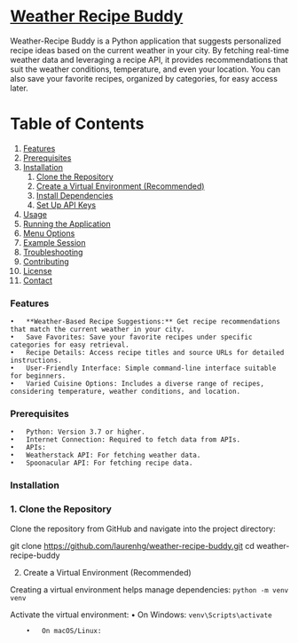 # <u>**Weather Recipe Buddy**</u>

Weather-Recipe Buddy is a Python application that suggests personalized recipe ideas based on the current weather in your city. By fetching real-time weather data and leveraging a recipe API, it provides recommendations that suit the weather conditions, temperature, and even your location. You can also save your favorite recipes, organized by categories, for easy access later.
# Table of Contents

1. [Features](#features)
2. [Prerequisites](#prerequisites)
3. [Installation](#installation)
   1. [Clone the Repository](#clone)
   2. [Create a Virtual Environment (Recommended)](#create)
   3. [Install Dependencies](#install)
   4. [Set Up API Keys](#API)
4. [Usage](#usage)
5. [Running the Application](#running)
6. [Menu Options](#menu)
7. [Example Session](#example)
8. [Troubleshooting](#troubleshooting)
9. [Contributing](#contributing)
10. [License](#license)
11. [Contact](#contact)

### Features

	•	**Weather-Based Recipe Suggestions:** Get recipe recommendations that match the current weather in your city.
	•	Save Favorites: Save your favorite recipes under specific categories for easy retrieval.
	•	Recipe Details: Access recipe titles and source URLs for detailed instructions.
	•	User-Friendly Interface: Simple command-line interface suitable for beginners.
	•	Varied Cuisine Options: Includes a diverse range of recipes, considering temperature, weather conditions, and location.

### Prerequisites

	•	Python: Version 3.7 or higher.
	•	Internet Connection: Required to fetch data from APIs.
	•	APIs:
	•	Weatherstack API: For fetching weather data.
	•	Spoonacular API: For fetching recipe data.

### Installation

### 1. Clone the Repository

Clone the repository from GitHub and navigate into the project directory:

git clone https://github.com/laurenhg/weather-recipe-buddy.git
cd weather-recipe-buddy

2. Create a Virtual Environment (Recommended)

Creating a virtual environment helps manage dependencies:
`python -m venv venv`

Activate the virtual environment:
	•	On Windows:
	`venv\Scripts\activate`

		•	On macOS/Linux: